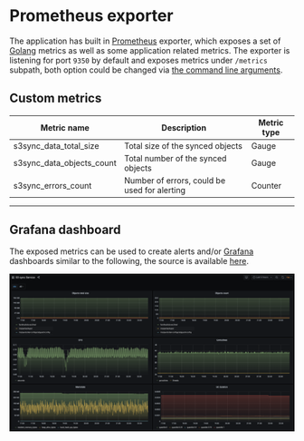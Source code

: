 <!--
s3sync-service - Realtime S3 synchronisation tool
Copyright (c) 2020  Yevgeniy Valeyev

This program is free software: you can redistribute it and/or modify
it under the terms of the GNU General Public License as published by
the Free Software Foundation, either version 3 of the License, or
(at your option) any later version.

This program is distributed in the hope that it will be useful,
but WITHOUT ANY WARRANTY; without even the implied warranty of
MERCHANTABILITY or FITNESS FOR A PARTICULAR PURPOSE.  See the
GNU General Public License for more details.

You should have received a copy of the GNU General Public License
along with this program.  If not, see <http://www.gnu.org/licenses/>.
 -->

# Prometheus exporter

The application has built in [Prometheus](https://prometheus.io/) exporter, which exposes a set of [Golang](https://golang.org/) metrics as well as some application related metrics. The exporter is listening for port `9350` by default and exposes metrics under `/metrics` subpath, both option could be changed via [the command line arguments](configuration.md#command-line-args).

## Custom metrics

| Metric name | Description | Metric type |
|-------------|-------------|-------------|
| s3sync_data_total_size | Total size of the synced objects | Gauge |
| s3sync_data_objects_count | Total number of the synced objects | Gauge |
| s3sync_errors_count | Number of errors, could be used for alerting | Counter |

---

## Grafana dashboard

The exposed metrics can be used to create alerts and/or [Grafana](https://grafana.com/) dashboards similar to the following, the source is available [here](https://raw.githubusercontent.com/mazay/s3sync-service/master/grafana/sample-dashboard.json).

![Sample Grafana dashboard](img/sample-dashboard.png)
